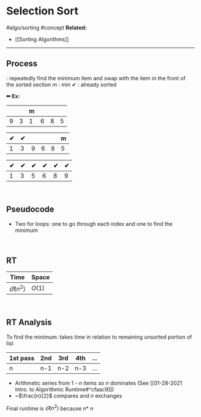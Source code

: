 # Selection Sort
#algo/sorting 
#concept
**Related:**
-  [[Sorting Algorithms]]

---

## Process
: repeatedly find the minimum item and swap with the item in the front of the sorted section
m : min
✔ : already sorted

**✏ Ex:** 
 
|     |     | m   |     |     |     |
| --- | --- | --- | --- | --- | --- |
| 9   | 3   | 1   | 6   | 8   | 5   |
 
| ✔   | ✔   |     |     |     | m   |
| --- | --- | --- | --- | --- | --- |
| 1   | 3   | 9   | 6   | 8   | 5   |
 
| ✔   | ✔   | ✔   | ✔   | ✔   | ✔   |
| --- | --- | --- | --- | --- | --- |
| 1   | 3   | 5   | 6   | 8   | 9   |

<br/>

## Pseudocode
- Two for loops: one to go through each index and one to find the minimum

<br/>

## RT

| Time             | Space  |
| ---------------- | ------ |
| $\varTheta(n^2)$ | $O(1)$ |

<br/>

## RT Analysis
To find the minimum: takes time in relation to remaining unsorted portion of list

1st pass | 2nd | 3rd |4th | ...
-- | -- | -- | -- | --
n | n-1 | n-2 | n-3 | ...

- Arithmetic series from $1$ - $n$ items so  $n$ dominates (See [[01-28-2021 Intro. to Algorithmic Runtime#^cfaac9]])
- ~$\frac{n}{2}$ compares and $n$ exchanges

Final runtime is $\varTheta(n^2)$ because $n * ~n$